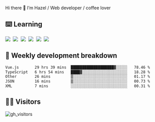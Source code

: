 
Hi there 👋 I’m Hazel / Web developer / coffee lover

## ⌨️ Learning

<samp>
 <a href="https://github.com/vuejs/core"><img src="https://api.iconify.design/logos:vue.svg" /></a>
  <a href="https://github.com/vuejs/core"><img src="https://api.iconify.design/logos:react.svg" /></a>
  <a href="https://github.com/solidjs/solid"><img src="https://api.iconify.design/logos:solidjs.svg" /></a>
  <a href="https://github.com/vitejs/vite"><img src="https://api.iconify.design/logos:vitejs.svg" /></a>
  <a href="https://github.com/microsoft/TypeScript"><img src="https://api.iconify.design/logos:typescript-icon.svg" /></a> 
  <a href="https://github.com/unocss/unocss"><img src="https://api.iconify.design/logos:unocss.svg" /></a>
  

</samp>


## 🦀 Weekly development breakdown

<!--START_SECTION:waka-->

```txt
Vue.js       29 hrs 39 mins  ███████████████████▓░░░░░   78.46 %
TypeScript   6 hrs 54 mins   ████▓░░░░░░░░░░░░░░░░░░░░   18.28 %
Other        26 mins         ▒░░░░░░░░░░░░░░░░░░░░░░░░   01.17 %
JSON         16 mins         ▒░░░░░░░░░░░░░░░░░░░░░░░░   00.73 %
XML          7 mins          ░░░░░░░░░░░░░░░░░░░░░░░░░   00.31 %
```

<!--END_SECTION:waka-->
## 👬🏻 Visitors

![gh_visitors](https://profile-counter.glitch.me/Hazel-Lin/count.svg)

